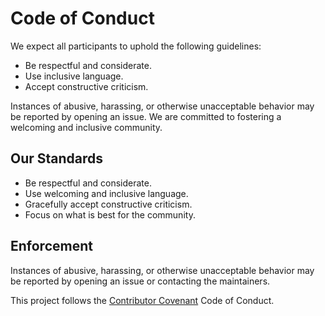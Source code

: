 # Code of Conduct

We expect all participants to uphold the following guidelines:

- Be respectful and considerate.
- Use inclusive language.
- Accept constructive criticism.

Instances of abusive, harassing, or otherwise unacceptable behavior may be reported by opening an issue.
We are committed to fostering a welcoming and inclusive community.

## Our Standards

- Be respectful and considerate.
- Use welcoming and inclusive language.
- Gracefully accept constructive criticism.
- Focus on what is best for the community.

## Enforcement

Instances of abusive, harassing, or otherwise unacceptable behavior may be reported by opening an issue or contacting the maintainers.

This project follows the [Contributor Covenant](https://www.contributor-covenant.org/) Code of Conduct.
